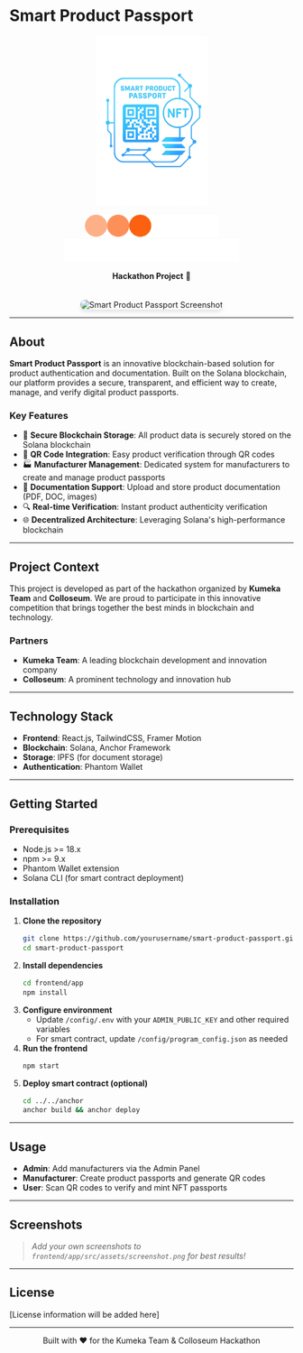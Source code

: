# Smart Product Passport

<div align="center">
  <img src="frontend/app/src/assets/SPP_logo.png" alt="Smart Product Passport Logo" width="200"/>
  
  <p>
    <img src="frontend/app/src/assets/partners_logo/KumekaTeam.svg" alt="Kumeka Team Logo" height="40" style="margin: 0 20px" />
    <img src="frontend/app/src/assets/partners_logo/Colloseum.svg" alt="Colloseum Logo" height="40" style="margin: 0 20px" />
  </p>

  <p>
    <strong>Hackathon Project</strong> 🚀
  </p>

  <img src="frontend/app/src/assets/screenshot.png" alt="Smart Product Passport Screenshot" style="max-width: 100%; margin-top: 20px; border-radius: 8px; box-shadow: 0 4px 6px rgba(0, 0, 0, 0.1);"/>
</div>

---

## About

**Smart Product Passport** is an innovative blockchain-based solution for product authentication and documentation. Built on the Solana blockchain, our platform provides a secure, transparent, and efficient way to create, manage, and verify digital product passports.

### Key Features

- 🔐 **Secure Blockchain Storage**: All product data is securely stored on the Solana blockchain
- 📱 **QR Code Integration**: Easy product verification through QR codes
- 🏭 **Manufacturer Management**: Dedicated system for manufacturers to create and manage product passports
- 📄 **Documentation Support**: Upload and store product documentation (PDF, DOC, images)
- 🔍 **Real-time Verification**: Instant product authenticity verification
- 🌐 **Decentralized Architecture**: Leveraging Solana's high-performance blockchain

---

## Project Context

This project is developed as part of the hackathon organized by **Kumeka Team** and **Colloseum**. We are proud to participate in this innovative competition that brings together the best minds in blockchain and technology.

### Partners

- **Kumeka Team**: A leading blockchain development and innovation company
- **Colloseum**: A prominent technology and innovation hub

---

## Technology Stack

- **Frontend**: React.js, TailwindCSS, Framer Motion
- **Blockchain**: Solana, Anchor Framework
- **Storage**: IPFS (for document storage)
- **Authentication**: Phantom Wallet

---

## Getting Started

### Prerequisites
- Node.js >= 18.x
- npm >= 9.x
- Phantom Wallet extension
- Solana CLI (for smart contract deployment)

### Installation

1. **Clone the repository**
   ```bash
   git clone https://github.com/yourusername/smart-product-passport.git
   cd smart-product-passport
   ```
2. **Install dependencies**
   ```bash
   cd frontend/app
   npm install
   ```
3. **Configure environment**
   - Update `/config/.env` with your `ADMIN_PUBLIC_KEY` and other required variables
   - For smart contract, update `/config/program_config.json` as needed
4. **Run the frontend**
   ```bash
   npm start
   ```
5. **Deploy smart contract (optional)**
   ```bash
   cd ../../anchor
   anchor build && anchor deploy
   ```

---

## Usage

- **Admin**: Add manufacturers via the Admin Panel
- **Manufacturer**: Create product passports and generate QR codes
- **User**: Scan QR codes to verify and mint NFT passports

---

## Screenshots

> _Add your own screenshots to `frontend/app/src/assets/screenshot.png` for best results!_

---

## License

[License information will be added here]

---

<div align="center">
  <p>Built with ❤️ for the Kumeka Team & Colloseum Hackathon</p>
</div> 